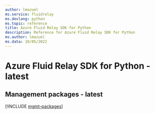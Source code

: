 ```yaml
---
author: lmazuel
ms.service: fluidrelay
ms.devlang: python
ms.topic: reference
title: Azure Fluid Relay SDK for Python
description: Reference for Azure Fluid Relay SDK for Python
ms.author: lmazuel
ms.data: 10/05/2022
---
```

# Azure Fluid Relay SDK for Python - latest

## Management packages - latest
[!INCLUDE [mgmt-packages](fluid-relay-mgmt-index.md)]